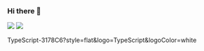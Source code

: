 ### Hi there 👋


<img src="https://img.shields.io/badge/React-61DAFB?style=flat&logo=React&logoColor=white"/>

<img src="https://img.shields.io/badge/React-61DAFB?style=flat&logo=React&logoColor=white"/>

TypeScript-3178C6?style=flat&logo=TypeScript&logoColor=white

